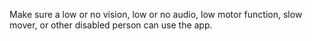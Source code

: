 Make sure a low or no vision, low or no audio, low motor function, slow mover, or other disabled person can use the app.